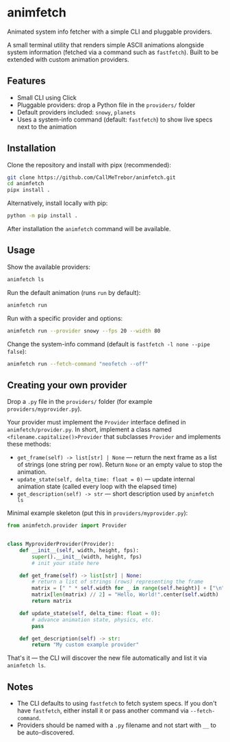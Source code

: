 # animfetch

Animated system info fetcher with a simple CLI and pluggable providers.

A small terminal utility that renders simple ASCII animations alongside system information (fetched via a command such as `fastfetch`). Built to be extended with custom animation providers.

## Features

- Small CLI using Click
- Pluggable providers: drop a Python file in the `providers/` folder
- Default providers included: `snowy`, `planets`
- Uses a system-info command (default: `fastfetch`) to show live specs next to the animation

## Installation

Clone the repository and install with pipx (recommended):

```bash
git clone https://github.com/CallMeTrebor/animfetch.git
cd animfetch
pipx install .
```

Alternatively, install locally with pip:

```bash
python -m pip install .
```

After installation the `animfetch` command will be available.

## Usage

Show the available providers:

```bash
animfetch ls
```

Run the default animation (runs `run` by default):

```bash
animfetch run
```

Run with a specific provider and options:

```bash
animfetch run --provider snowy --fps 20 --width 80
```

Change the system-info command (default is `fastfetch -l none --pipe false`):

```bash
animfetch run --fetch-command "neofetch --off"
```

## Creating your own provider

Drop a `.py` file in the `providers/` folder (for example `providers/myprovider.py`).

Your provider must implement the `Provider` interface defined in `animfetch/provider.py`. In short, implement a class named `<filename.capitalize()>Provider` that subclasses `Provider` and implements these methods:

- `get_frame(self) -> list[str] | None` — return the next frame as a list of strings (one string per row). Return `None` or an empty value to stop the animation.
- `update_state(self, delta_time: float = 0)` — update internal animation state (called every loop with the elapsed time)
- `get_description(self) -> str` — short description used by `animfetch ls`

Minimal example skeleton (put this in `providers/myprovider.py`):

```python
from animfetch.provider import Provider


class MyproviderProvider(Provider):
    def __init__(self, width, height, fps):
        super().__init__(width, height, fps)
        # init your state here

    def get_frame(self) -> list[str] | None:
        # return a list of strings (rows) representing the frame
        matrix = [" " * self.width for _ in range(self.height)] + ["\n"]
        matrix[len(matrix) // 2] = "Hello, World!".center(self.width)
        return matrix

    def update_state(self, delta_time: float = 0):
        # advance animation state, physics, etc.
        pass

    def get_description(self) -> str:
        return "My custom example provider"

```

That's it — the CLI will discover the new file automatically and list it via `animfetch ls`.

## Notes

- The CLI defaults to using `fastfetch` to fetch system specs. If you don't have `fastfetch`, either install it or pass another command via `--fetch-command`.
- Providers should be named with a `.py` filename and not start with `__` to be auto-discovered.
